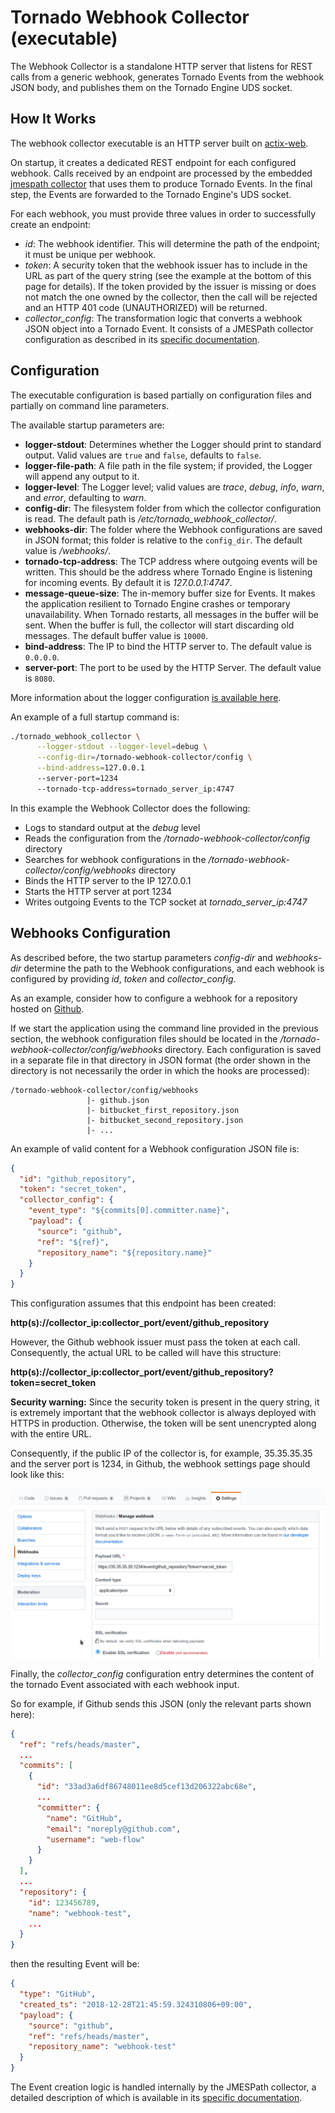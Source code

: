 # Tornado Webhook Collector (executable)

The Webhook Collector is a standalone HTTP server that listens for REST calls from a generic
webhook, generates Tornado Events from the webhook JSON body, and publishes them on the
Tornado Engine UDS socket.



## How It Works

The webhook collector executable is an HTTP server built on
[actix-web](https://github.com/actix/actix-web).

On startup, it creates a dedicated REST endpoint for each configured webhook. Calls received by
an endpoint are processed by the embedded
[jmespath collector](../../../collector/jmespath/doc/README.md)
that uses them to produce Tornado Events. In the final step, the Events are forwarded to the
Tornado Engine's UDS socket.

For each webhook, you must provide three values in order to successfully create an endpoint:
- _id_:  The webhook identifier. This will determine the path of the endpoint; it must be
  unique per webhook.
- _token_:  A security token that the webhook issuer has to include in the URL as part of the
  query string (see the example at the bottom of this page for details). If the token provided
  by the issuer is missing or does not match the one owned by the collector, then the call will
  be rejected and an HTTP 401 code (UNAUTHORIZED) will be returned.
- *collector_config*:  The transformation logic that converts a webhook JSON object into a Tornado
  Event. It consists of a JMESPath collector configuration as described in its
  [specific documentation](../../../collector/jmespath/doc/README.md).



## Configuration

The executable configuration is based partially on configuration files and partially on command
line parameters.

The available startup parameters are:
- __logger-stdout__:  Determines whether the Logger should print to standard output.
  Valid values are `true` and `false`, defaults to `false`.
- __logger-file-path__:  A file path in the file system; if provided, the Logger will
  append any output to it.
- __logger-level__:  The Logger level; valid values are _trace_, _debug_, _info_, _warn_, and
  _error_, defaulting to _warn_.
- __config-dir__:  The filesystem folder from which the collector configuration is read.
  The default path is _/etc/tornado_webhook_collector/_.
- __webhooks-dir__:  The folder where the Webhook configurations are saved in JSON format;
  this folder is relative to the `config_dir`. The default value is _/webhooks/_.
- __tornado-tcp-address__:  The TCP address where outgoing events will be written.
  This should be the address where Tornado Engine is listening for incoming events.
  By default it is _127.0.0.1:4747_.
- __message-queue-size__:  The in-memory buffer size for Events. It makes the application
  resilient to Tornado Engine crashes or temporary unavailability.
  When Tornado restarts, all messages in the buffer will be sent.
  When the buffer is full, the collector will start discarding old messages.
  The default buffer value is `10000`.
- __bind-address__:  The IP to bind the HTTP server to. The default value is `0.0.0.0`.
- __server-port__:  The port to be used by the HTTP Server. The default value is `8080`.

More information about the logger configuration
[is available here](../../../common/logger/doc/README.md).

An example of a full startup command is:
```bash
./tornado_webhook_collector \
      --logger-stdout --logger-level=debug \
      --config-dir=/tornado-webhook-collector/config \
      --bind-address=127.0.0.1
      --server-port=1234
      --tornado-tcp-address=tornado_server_ip:4747
```

In this example the Webhook Collector does the following:
- Logs to standard output at the *debug* level
- Reads the configuration from the _/tornado-webhook-collector/config_ directory
- Searches for webhook configurations in the _/tornado-webhook-collector/config/webhooks_ directory
- Binds the HTTP server to the IP 127.0.0.1
- Starts the HTTP server at port 1234
- Writes outgoing Events to the TCP socket at _tornado_server_ip:4747_



## Webhooks Configuration

As described before, the two startup parameters _config-dir_ and _webhooks-dir_ determine the path
to the Webhook configurations, and each webhook is configured by providing _id_, _token_ and
_collector_config_.

As an example, consider how to configure a webhook for a repository hosted on
[Github](https://github.com/).

If we start the application using the command line provided in the previous section, the webhook
configuration files should be located in the _/tornado-webhook-collector/config/webhooks_
directory. Each configuration is saved in a separate file in that directory in JSON format
(the order shown in the directory is not necessarily the order in which the hooks are processed):
```
/tornado-webhook-collector/config/webhooks
                 |- github.json
                 |- bitbucket_first_repository.json
                 |- bitbucket_second_repository.json
                 |- ...
```

An example of valid content for a Webhook configuration JSON file is:
```json
{
  "id": "github_repository",
  "token": "secret_token",
  "collector_config": {
    "event_type": "${commits[0].committer.name}",
    "payload": {
      "source": "github",
      "ref": "${ref}",
      "repository_name": "${repository.name}"
    }
  }
}
```

This configuration assumes that this endpoint has been created:

__http(s)://collector_ip:collector_port/event/github_repository__

However, the Github webhook issuer must pass the token at each call. Consequently, the actual URL
to be called will have this structure:

__http(s)://collector_ip:collector_port/event/github_repository?token=secret_token__

__Security warning:__  Since the security token is present in the query string, it is extremely
important that the webhook collector is always deployed with HTTPS in production. Otherwise, the
token will be sent unencrypted along with the entire URL.

Consequently, if the public IP of the collector is, for example, 35.35.35.35 and the server
port is 1234, in Github, the webhook settings page should look like this:

![github_webhook_settings](./github_webhook_01.png)

Finally, the *collector_config* configuration entry determines the content of the tornado Event
associated with each webhook input.

So for example, if Github sends this JSON (only the relevant parts shown here):
```json
{
  "ref": "refs/heads/master",
  ...
  "commits": [
    {
      "id": "33ad3a6df86748011ee8d5cef13d206322abc68e",
      ...
      "committer": {
        "name": "GitHub",
        "email": "noreply@github.com",
        "username": "web-flow"
      }
    }
  ],
  ...
  "repository": {
    "id": 123456789,
    "name": "webhook-test",
    ...
  }
}
```

then the resulting Event will be:
```json
{
  "type": "GitHub",
  "created_ts": "2018-12-28T21:45:59.324310806+09:00",
  "payload": {
    "source": "github",
    "ref": "refs/heads/master",
    "repository_name": "webhook-test"
  }
}
```

The Event creation logic is handled internally by the JMESPath collector, a
detailed description of which is available in its
[specific documentation](../../../collector/jmespath/doc/README.md).
